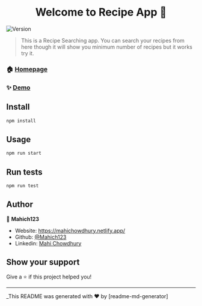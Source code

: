 <h1 align="center">Welcome to Recipe App 👋</h1>
<p>
  <img alt="Version" src="https://img.shields.io/badge/version- -blue.svg?cacheSeconds=2592000" />
</p>

> This is a Recipe Searching app. You can search your recipes from here though it will show you minimum number of recipes but it works try it.

### 🏠 [Homepage](https://github.com/Mahich123/Recipe-app)

### ✨ [Demo](https://recipee.netlify.app/)

## Install

```sh
npm install
```

## Usage

```sh
npm run start
```

## Run tests

```sh
npm run test
```

## Author

👤 **Mahich123**

* Website: https://mahichowdhury.netlify.app/
* Github: [@Mahich123](https://github.com/Mahich123)
* Linkedin: [Mahi Chowdhury](https://www.linkedin.com/in/mahi-chowdhury/)

## Show your support

Give a ⭐️ if this project helped you!

***
_This README was generated with ❤️ by [readme-md-generator]